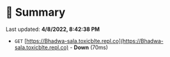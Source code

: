 # 📖 Summary
Last updated: **4/8/2022, 8:42:38 PM**

- `GET` [https://Bhadwa-sala.toxicblte.repl.co](https://Bhadwa-sala.toxicblte.repl.co) - **Down** (70ms)
